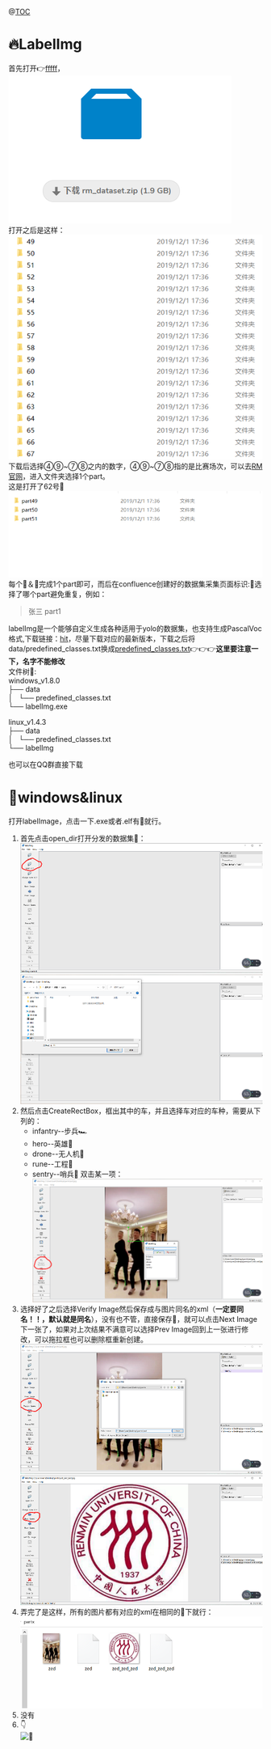 @[TOC](目录)

# 🔥LabelImg

首先打开👉[fffff](https://www.scut-robotlab.cn/nextcloud/index.php/s/qsezS7W5yNMatML)，  
![下载页面](https://github.com/V-9318/labelImg/raw/master/1.png)  
打开之后是这样：  
![👊](https://github.com/V-9318/labelImg/raw/master/2.png)
下载后选择④⑨~⑦⑧之内的数字，④⑨~⑦⑧指的是比赛场次，可以去[RM官网](https://www.robomaster.com/zh-CN/resource/video)，进入文件夹选择1个part。  
这是打开了62号🎦
![👊](https://github.com/V-9318/labelImg/raw/master/4.png)
每个👨＆👩完成1个part即可，而后在confluence创建好的数据集采集页面标识:👴选择了哪个part避免重复，例如：
>张三 part1  

labelImg是一个能够自定义生成各种适用于yolo的数据集，也支持生成PascalVoc格式,下载链接：[hit](https://tzutalin.github.io/labelImg/)，尽量下载对应的最新版本，下载之后将data/predefined_classes.txt换成[predefined_classes.txt](https://share.weiyun.com/53noSDP)👉👉👉**这里要注意一下，名字不能修改**  
文件树🌳:  
windows_v1.8.0  
├── data  
│   └── predefined_classes.txt  
└── labelImg.exe  
  
linux_v1.4.3  
├── data  
│   └── predefined_classes.txt  
└── labelImg  

也可以在QQ群直接下载  

# 🧘‍windows&linux

打开labelImage，点击一下.exe或者.elf有👋就行。

1. 首先点击open_dir打开分发的数据集👊：  
![👊](https://github.com/V-9318/labelImg/raw/master/5.png)
![👊](https://github.com/V-9318/labelImg/raw/master/6.png)
2. 然后点击CreateRectBox，框出其中的车，并且选择车对应的车种，需要从下列的：  
    * infantry--步兵🏎
    * hero--英雄🚙
    * drone--无人机🚁
    * rune--工程🚎
    * sentry--哨兵🕋
双击某一项：  
![👊](https://github.com/V-9318/labelImg/raw/master/7.png)
3. 选择好了之后选择Verify Image然后保存成与图片同名的xml（**一定要同名！！，默认就是同名**），没有也不管，直接保存👊，就可以点击Next Image下一张了，如果对上次结果不满意可以选择Prev Image回到上一张进行修改，可以拖拉框也可以删除框重新创建。  
![👊](https://github.com/V-9318/labelImg/raw/master/8.png)  
![👊](https://github.com/V-9318/labelImg/raw/master/9.png)  
4. 弄完了是这样，所有的图片都有对应的xml在相同的📂下就行：  
![👊](https://github.com/V-9318/labelImg/raw/master/10.png)  
5. 没有  
6. 👇  
![👊](https://github.com/V-9318/labelImg/raw/master/3.gif)
